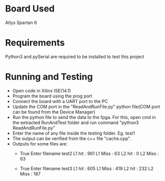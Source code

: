 # Board Used
Atlys Spartan 6


# Requirements
Python3 and pySerial are required to be installed to test this project

# Running and Testing
* Open code in Xilinx ISE(14.1)
* Program the board using the prog port
* Connect the board with a UART port to the PC
* Update the COM port in the "ReadAndRunFile.py" python file(COM port can be found from the Device Manager)
* Run the python file to send the data to the fpga. For this, open cmd in the extracted RunAndTest 
  folder and run command "python3 ReadAndRunFile.py"
* Enter the name of any file inside the testing folder. Eg. test1
* The output can be verified from the c++ file "cache.cpp".
* Outputs for some files are:
	* True
	Enter filename
	test2
	L1 hit :  961 L1 Miss :  63
	L2 hit :  0 L2 Miss :  63

	* True
	Enter filename
	test3
	L1 hit :  605 L1 Miss :  419
	L2 hit :  232 L2 Miss :  187